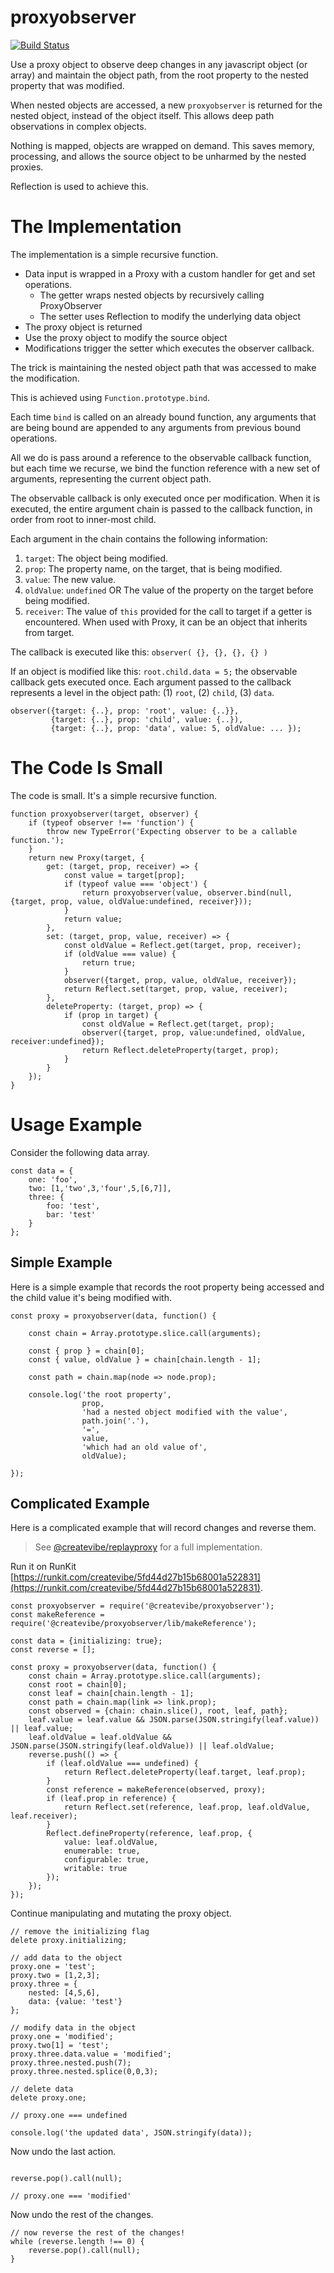 # proxyobserver

[![Build Status](https://travis-ci.com/createvibe/proxyobserver.svg?branch=master)](https://travis-ci.com/createvibe/proxyobserver)

Use a proxy object to observe deep changes in any javascript object (or array) and maintain the object path,
from the root property to the nested property that was modified.

When nested objects are accessed, a new `proxyobserver` is returned for the nested object, instead of the object itself.
This allows deep path observations in complex objects.

Nothing is mapped, objects are wrapped on demand. 
This saves memory, processing, and allows the source object to be unharmed by the nested proxies.

Reflection is used to achieve this.


# The Implementation

The implementation is a simple recursive function.

- Data input is wrapped in a Proxy with a custom handler for get and set operations.
    - The getter wraps nested objects by recursively calling ProxyObserver
    - The setter uses Reflection to modify the underlying data object
- The proxy object is returned
- Use the proxy object to modify the source object
- Modifications trigger the setter which executes the observer callback.

The trick is maintaining the nested object path that was accessed to make the modification.

This is achieved using `Function.prototype.bind`. 

Each time `bind` is called on an already bound function, any arguments that are being bound are appended
to any arguments from previous bound operations.

All we do is pass around a reference to the observable callback function, but each time we recurse,
we bind the function reference with a new set of arguments, representing the current object path.

The observable callback is only executed once per modification.
When it is executed, the entire argument chain is passed to the callback function, in order from 
root to inner-most child.

Each argument in the chain contains the following information:

1. `target`: The object being modified.
1. `prop`: The property name, on the target, that is being modified.
1. `value`: The new value.
1. `oldValue`: `undefined` OR The value of the property on the target before being modified.
1. `receiver`: The value of `this` provided for the call to target if a getter is encountered. 
   When used with Proxy, it can be an object that inherits from target.

The callback is executed like this: `observer( {}, {}, {}, {} )`

If an object is modified like this: `root.child.data = 5;` the observable callback gets executed once. 
Each argument passed to the callback represents a level in the object path:
(1) `root`, (2) `child`, (3) `data`.

```
observer({target: {..}, prop: 'root', value: {..}},
         {target: {..}, prop: 'child', value: {..}),
         {target: {..}, prop: 'data', value: 5, oldValue: ... });
```
# The Code Is Small

The code is small. It's a simple recursive function.

```
function proxyobserver(target, observer) {
    if (typeof observer !== 'function') {
        throw new TypeError('Expecting observer to be a callable function.');
    }
    return new Proxy(target, {
        get: (target, prop, receiver) => {
            const value = target[prop];
            if (typeof value === 'object') {
                return proxyobserver(value, observer.bind(null, {target, prop, value, oldValue:undefined, receiver}));
            }
            return value;
        },
        set: (target, prop, value, receiver) => {
            const oldValue = Reflect.get(target, prop, receiver);
            if (oldValue === value) {
                return true;
            }
            observer({target, prop, value, oldValue, receiver});
            return Reflect.set(target, prop, value, receiver);
        },
        deleteProperty: (target, prop) => {
            if (prop in target) {
                const oldValue = Reflect.get(target, prop);
                observer({target, prop, value:undefined, oldValue, receiver:undefined});
                return Reflect.deleteProperty(target, prop);
            }
        }
    });
}

```

# Usage Example

Consider the following data array.

```
const data = {
    one: 'foo',
    two: [1,'two',3,'four',5,[6,7]],
    three: {
        foo: 'test',
        bar: 'test'
    }
};
```

## Simple Example

Here is a simple example that records the root property being accessed and the 
child value it's being modified with.

```
const proxy = proxyobserver(data, function() {

    const chain = Array.prototype.slice.call(arguments);
    
    const { prop } = chain[0];
    const { value, oldValue } = chain[chain.length - 1];

    const path = chain.map(node => node.prop);

    console.log('the root property', 
                prop, 
                'had a nested object modified with the value', 
                path.join('.'),
                '=',
                value,
                'which had an old value of',
                oldValue);

});
```

## Complicated Example

Here is a complicated example that will record changes and reverse them.

> See [@createvibe/replayproxy](https://github.com/createvibe/replayproxy) for a full implementation.

Run it on RunKit [https://runkit.com/createvibe/5fd44d27b15b68001a522831](https://runkit.com/createvibe/5fd44d27b15b68001a522831).

```
const proxyobserver = require('@createvibe/proxyobserver');
const makeReference = require('@createvibe/proxyobserver/lib/makeReference');

const data = {initializing: true};
const reverse = [];

const proxy = proxyobserver(data, function() {
    const chain = Array.prototype.slice.call(arguments);
    const root = chain[0];
    const leaf = chain[chain.length - 1];
    const path = chain.map(link => link.prop);
    const observed = {chain: chain.slice(), root, leaf, path};
    leaf.value = leaf.value && JSON.parse(JSON.stringify(leaf.value)) || leaf.value;
    leaf.oldValue = leaf.oldValue && JSON.parse(JSON.stringify(leaf.oldValue)) || leaf.oldValue;
    reverse.push(() => {
        if (leaf.oldValue === undefined) {
            return Reflect.deleteProperty(leaf.target, leaf.prop);
        }
        const reference = makeReference(observed, proxy);
        if (leaf.prop in reference) {
            return Reflect.set(reference, leaf.prop, leaf.oldValue, leaf.receiver);
        }
        Reflect.defineProperty(reference, leaf.prop, {
            value: leaf.oldValue,
            enumerable: true,
            configurable: true,
            writable: true
        });
    });
});
```
Continue manipulating and mutating the proxy object.

```
// remove the initializing flag
delete proxy.initializing;

// add data to the object
proxy.one = 'test';
proxy.two = [1,2,3];
proxy.three = {
    nested: [4,5,6],
    data: {value: 'test'}
};

// modify data in the object
proxy.one = 'modified';
proxy.two[1] = 'test';
proxy.three.data.value = 'modified';
proxy.three.nested.push(7);
proxy.three.nested.splice(0,0,3);

// delete data
delete proxy.one;

// proxy.one === undefined

console.log('the updated data', JSON.stringify(data));
```
Now undo the last action.

```

reverse.pop().call(null);

// proxy.one === 'modified'

```
Now undo the rest of the changes.

```
// now reverse the rest of the changes!
while (reverse.length !== 0) {
    reverse.pop().call(null);
}
```
